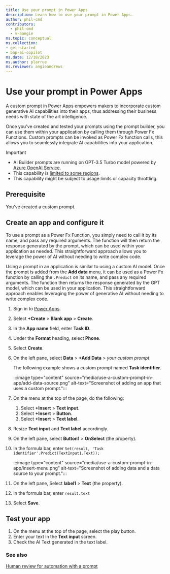 ```yaml
---
title: Use your prompt in Power Apps
description: Learn how to use your prompt in Power Apps.
author: phil-cmd
contributors:
  - phil-cmd
  - v-aangie
ms.topic: conceptual
ms.collection: 
- get-started
- bap-ai-copilot
ms.date: 12/18/2023
ms.author: plarrue
ms.reviewer: angieandrews
---
```


# Use your prompt in Power Apps

A custom prompt in Power Apps empowers makers to incorporate custom generative AI capabilities into their apps, thus addressing their business needs with state of the art intelligence.

Once you've created and tested your prompts using the prompt builder, you can use them within your application by calling them through Power Fx Functions.
Custom prompts can be invoked as Power Fx function calls, this allows you to seamlessly integrate AI capabilities into your application.

> [!IMPORTANT]
> - AI Builder prompts are running on GPT-3.5 Turbo model powered by [Azure OpenAI Service](/azure/ai-services/openai/whats-new).
> - This capability is [limited to some regions](availability-region.md#prompts).
> - This capability might be subject to usage limits or capacity throttling.

## Prerequisite

You've created a custom prompt.

## Create an app and configure it

To use a prompt as a Power Fx Function, you simply need to call it by its name, and pass any required arguments. The function will then return the response generated by the prompt, which can be used within your application as needed. This straightforward approach allows you to leverage the power of AI without needing to write complex code.

Using a prompt in an application is similar to using a custom AI model. Once the prompt is added from the **Add data** menu, it can be used as a Power Fx function by calling the `.Predict` on its name, and pass any required arguments. The function then returns the response generated by the GPT model, which can be used in your application. This straightforward approach enables leveraging the power of generative AI without needing to write complex code.

1. Sign in to [Power Apps](https://make.powerapps.com/).
1. Select **+Create** > **Blank app** > **Create**.
1. In the **App name** field, enter **Task ID**.
1. Under the **Format** heading, select **Phone**.
1. Select **Create**.
1. On the left pane, select **Data** > **+Add Data** > *your custom prompt*.

    The following example shows a custom prompt named **Task identifier**.

    :::image type="content" source="media/use-a-custom-prompt-in-app/add-data-source.png" alt-text="Screenshot of adding an app that uses a custom prompt.":::

1. On the menu at the top of the page, do the following:
    1. Select **+Insert** > **Text input**.
    1. Select **+Insert** > **Button**.
    1. Select **+Insert** > **Text label**.
1. Resize **Text input** and **Text label** accordingly.
1. On the left pane, select **Button1** > **OnSelect** (the property).
1. In the formula bar, enter `Set(result, 'Task identifier'.Predict(TextInput1.Text));`

    :::image type="content" source="media/use-a-custom-prompt-in-app/insert-menu.png" alt-text="Screenshot of adding data and a data source to your prompt.":::

1. On the left pane, Select **label1** > **Text** (the property).
1. In the formula bar, enter `result.text`
1. Select **Save**.

## Test your app

1. On the menu at the top of the page, select the play button.
1. Enter your text in the **Text input** screen.
1. Check the AI Text generated in the text label.

### See also

[Human review for automation with a prompt](azure-openai-human-review.md)
